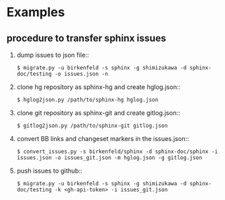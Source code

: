 Examples
=========

procedure to transfer sphinx issues
------------------------------------

1. dump issues to json file::

   `$ migrate.py -u birkenfeld -s sphinx -g shimizukawa -d sphinx-doc/testing -o issues.json -n`

2. clone hg repository as sphinx-hg and create hglog.json::

   `$ hglog2json.py /path/to/sphinx-hg hglog.json`

3. clone git repository as sphinx-git and create gitlog.json::

   `$ gitlog2json.py /path/to/sphinx-git gitlog.json`

4. convert BB links and changeset markers in the issues.json::

   `$ convert_issues.py -s birkenfeld/sphinx -d sphinx-doc/sphinx -i issues.json -o issues_git.json -m hglog.json -g gitlog.json`

5. push issues to github::

   `$ migrate.py -u birkenfeld -s sphinx -g shimizukawa -d sphinx-doc/testing -k <gh-api-token> -i issues_git.json`

